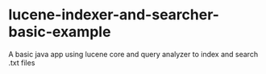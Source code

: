 # lucene-indexer-and-searcher-basic-example
A basic java app using lucene core and query analyzer to index and search .txt files
